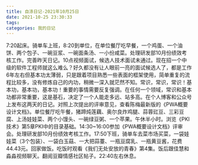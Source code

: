 ```yaml
---
title: 自涤日记-2021年10月25日
date: 2021-10-25 23:30:33
tags:
categories: 我的日记
---
```

7:20起床。骑单车上班，8:20到单位，在单位餐厅吃早餐，一个鸡蛋、一个油饼、两个包子、一碗豆浆、一碗面条汤、一小份咸菜。处理研发部10月份绩效考核工作。完善昨天日记。10点视频面试，候选人技术面试未通过。现在招一个中级的软件工程师就这么难么？好久都没有让人眼前一亮的面试候选人了，都是工作6年左右但基本功太薄弱，只是跟着项目熟悉一些表面的框架使用，简单重复的流程比较多，没有修炼自己的内功，稍微一深入就茫然不知。常识，常识，常识！基本功，基本功，基本功！重要的事情需要反复强调。在任何一个领域，常识和基本功都非常重要，这是基石，决定了一个人能走多远、站多高。在个人博客和公众号上发布这两天的日记。对照上次提出的评审意见，查看陈梅最新版的《PWA概要设计文档》。单位餐厅吃午餐，猪蹄炖莲藕、奥尔良炸鸡腿、蒜蓉豇豆、三彩豆腐、上汤娃娃菜、两个小馒头、一碗绿豆粥、一个苹果。午休半小时。浏览《PKI技术》第5章PKI中的目录基础。14:30~16:00参加《PWA概要设计文档》评审会。处理研发部10月份绩效考核工作。17:50下班，骑单车去菜市场买菜，一袋娃娃菜（3个包装）、一袋白玉菇、一大把蒜薹、一瓶豆腐乳、一瓶黄豆酱，花费44.43元。回家做饭。吃饭时观看《我们无处安放的青春》第4集。饭后跟佳慧和淼淼视频聊天。翻阅豆瓣情感社区帖子。22:40左右休息。